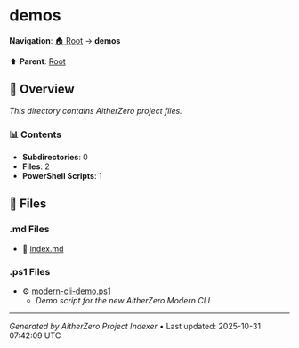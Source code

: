 # demos

**Navigation**: [🏠 Root](../index.md) → **demos**

⬆️ **Parent**: [Root](../index.md)

## 📖 Overview

*This directory contains AitherZero project files.*

### 📊 Contents

- **Subdirectories**: 0
- **Files**: 2
- **PowerShell Scripts**: 1

## 📄 Files

### .md Files

- 📝 [index.md](./index.md)

### .ps1 Files

- ⚙️ [modern-cli-demo.ps1](./modern-cli-demo.ps1)
  - *Demo script for the new AitherZero Modern CLI*

---

*Generated by AitherZero Project Indexer* • Last updated: 2025-10-31 07:42:09 UTC

